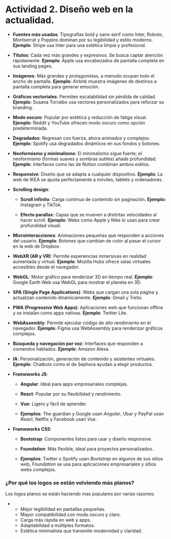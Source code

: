 # Actividad 2. Diseño web en la actualidad.

-   **Fuentes más usadas**: Tipografías bold y sans-serif como
    Inter, Roboto, Montserrat y Poppins dominan por su legibilidad y
    estilo moderno. **Ejemplo**: Stripe usa Inter para una estética
    limpia y profesional.

-   **Títulos**: Cada vez más grandes y expresivos. Se busca captar
    atención rápidamente. **Ejemplo**: Apple usa encabezados de pantalla
    completa en sus landing pages.

-   **Imágenes**: Más grandes y protagonistas, a menudo ocupan todo
    el ancho de pantalla. **Ejemplo**: Airbnb muestra imágenes de
    destinos a pantalla completa para generar emoción.

-   **Gráficos vectoriales**: Permiten escalabilidad sin pérdida de
    calidad. **Ejemplo**: Susana Torralbo usa vectores personalizados
    para reforzar su branding.

-   **Modo oscuro**: Popular por estética y reducción de fatiga
    visual. **Ejemplo**: Reddit y YouTube ofrecen modo oscuro como
    opción predeterminada.

-   **Degradados**: Regresan con fuerza, ahora animados y complejos.
    **Ejemplo**: Spotify usa degradados dinámicos en sus fondos y
    botones.

-   **Neoformismo y minimalismo**: El minimalismo sigue fuerte; el
    neoformismo (formas suaves y sombras sutiles) añade profundidad.
    **Ejemplo**: Interfaces como las de Notion combinan ambos estilos.

-   **Responsive**: Diseño que se adapta a cualquier dispositivo.
    **Ejemplo**: La web de IKEA se ajusta perfectamente a móviles,
    tablets y ordenadores.

-   **Scrolling design**:

    - **Scroll infinito**: Carga continua de contenido sin paginación.
    **Ejemplo**: Instagram y TikTok.

    - **Efecto parallax**: Capas que se mueven a distintas velocidades al
    hacer scroll. **Ejemplo**: Webs como Apple y Nike lo usan para crear
    profundidad visual.

-   **Microinteracciones**: Animaciones pequeñas que responden a
    acciones del usuario. **Ejemplo**: Botones que cambian de color al
    pasar el cursor en la web de Dropbox.

-   **WebXR (AR y VR)**: Permite experiencias inmersivas en realidad
    aumentada y virtual. **Ejemplo**: Mozilla Hubs ofrece salas
    virtuales accesibles desde el navegador.

-   **WebGL**: Motor gráfico para renderizar 3D en tiempo real.
    **Ejemplo**: Google Earth Web usa WebGL para mostrar el planeta en
    3D.

-   **SPA (Single Page Applications)**: Webs que cargan una sola
    página y actualizan contenido dinámicamente. **Ejemplo**: Gmail y
    Trello.

-   **PWA (Progressive Web Apps)**: Aplicaciones web que funcionan
    offline y se instalan como apps nativas. **Ejemplo**: Twitter Lite.

-   **WebAssembly**: Permite ejecutar código de alto rendimiento en
    el navegador. **Ejemplo**: Figma usa WebAssembly para renderizar
    gráficos complejos.

-   **Búsqueda y navegación por voz**: Interfaces que responden a
    comandos hablados. **Ejemplo**: Amazon Alexa.

-   **IA**: Personalización, generación de contenido y asistentes
    virtuales. **Ejemplo**: Chatbots como el de Sephora ayudan a elegir
    productos.

-   **Frameworks JS**:

    - **Angular**: Ideal para apps empresariales complejas.

    - **React**: Popular por su flexibilidad y rendimiento.

    - **Vue**: Ligero y fácil de aprender. 
    
    - **Ejemplos**: The guardian y Google usan *Angular*, Ubar y PayPal usan *React*, Netflix y Facebook usan *Vue*.

-   **Frameworks CSS**:

    - **Bootstrap**: Componentes listos para usar y diseño responsive.

    - **Foundation**: Más flexible, ideal para proyectos personalizados.

    - **Ejemplos**: Twitter o Spotify usan *Bootstrap* en algunos de sus sitios web, *Foundation* se usa para aplicaciones empresariales y sitios webs complejos.

### ¿Por qué los logos se están volviendo más planos?

Los logos planos se están haciendo mas populares por varias razones:

-   -   Mejor legibilidad en pantallas pequeñas.
    -   Mayor compatibilidad con modo oscuro y claro.
    -   Carga más rápida en web y apps.
    -   Adaptabilidad a múltiples formatos.
    -   Estética minimalista que transmite modernidad y claridad.
